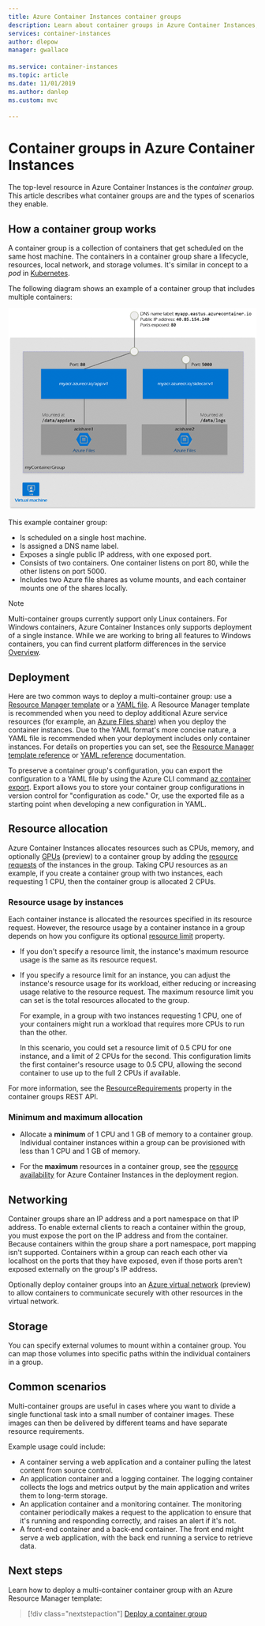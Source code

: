 ```yaml
---
title: Azure Container Instances container groups
description: Learn about container groups in Azure Container Instances, a collection of instances that share a lifecycle and resources such as storage and network
services: container-instances
author: dlepow
manager: gwallace

ms.service: container-instances
ms.topic: article
ms.date: 11/01/2019
ms.author: danlep
ms.custom: mvc

---
```

# Container groups in Azure Container Instances

The top-level resource in Azure Container Instances is the *container group*. This article describes what container groups are and the types of scenarios they enable.

## How a container group works

A container group is a collection of containers that get scheduled on the same host machine. The containers in a container group share a lifecycle, resources, local network, and storage volumes. It's similar in concept to a *pod* in [Kubernetes][kubernetes-pod].

The following diagram shows an example of a container group that includes multiple containers:

![Container groups diagram][container-groups-example]

This example container group:

* Is scheduled on a single host machine.
* Is assigned a DNS name label.
* Exposes a single public IP address, with one exposed port.
* Consists of two containers. One container listens on port 80, while the other listens on port 5000.
* Includes two Azure file shares as volume mounts, and each container mounts one of the shares locally.

> [!NOTE]
> Multi-container groups currently support only Linux containers. For Windows containers, Azure Container Instances only supports deployment of a single instance. While we are working to bring all features to Windows containers, you can find current platform differences in the service [Overview](container-instances-overview.md#linux-and-windows-containers).

## Deployment

Here are two common ways to deploy a multi-container group: use a [Resource Manager template][resource-manager template] or a [YAML file][yaml-file]. A Resource Manager template is recommended when you need to deploy additional Azure service resources (for example, an [Azure Files share][azure-files]) when you deploy the container instances. Due to the YAML format's more concise nature, a YAML file is recommended when your deployment includes only container instances. For details on properties you can set, see the [Resource Manager template reference](/azure/templates/microsoft.containerinstance/containergroups) or [YAML reference](container-instances-reference-yaml.md) documentation.

To preserve a container group's configuration, you can export the configuration to a YAML file by using the Azure CLI command [az container export][az-container-export]. Export allows you to store your container group configurations in version control for "configuration as code." Or, use the exported file as a starting point when developing a new configuration in YAML.



## Resource allocation

Azure Container Instances allocates resources such as CPUs, memory, and optionally [GPUs][gpus] (preview) to a container group by adding the [resource requests][resource-requests] of the instances in the group. Taking CPU resources as an example, if you create a container group with two instances, each requesting 1 CPU, then the container group is allocated 2 CPUs.

### Resource usage by instances

Each container instance is allocated the resources specified in its resource request. However, the resource usage by a container instance in a group depends on how you configure its optional [resource limit][resource-limits] property.

* If you don't specify a resource limit, the instance's maximum resource usage is the same as its resource request.

* If you specify a resource limit for an instance, you can adjust the instance's resource usage for its workload, either reducing or increasing usage relative to the resource request. The maximum resource limit you can set is the total resources allocated to the group.
    
    For example, in a group with two instances requesting 1 CPU, one of your containers might run a workload that requires more CPUs to run than the other.

    In this scenario, you could set a resource limit of 0.5 CPU for one instance, and a limit of 2 CPUs for the second. This configuration limits the first container's resource usage to 0.5 CPU, allowing the second container to use up to the full 2 CPUs if available.

For more information, see the [ResourceRequirements][resource-requirements] property in the container groups REST API.

### Minimum and maximum allocation

* Allocate a **minimum** of 1 CPU and 1 GB of memory to a container group. Individual container instances within a group can be provisioned with less than 1 CPU and 1 GB of memory. 

* For the **maximum** resources in a container group, see the [resource availability][region-availability] for Azure Container Instances in the deployment region.

## Networking

Container groups share an IP address and a port namespace on that IP address. To enable external clients to reach a container within the group, you must expose the port on the IP address and from the container. Because containers within the group share a port namespace, port mapping isn't supported. Containers within a group can reach each other via localhost on the ports that they have exposed, even if those ports aren't exposed externally on the group's IP address.

Optionally deploy container groups into an [Azure virtual network][virtual-network] (preview) to allow containers to communicate securely with other resources in the virtual network.

## Storage

You can specify external volumes to mount within a container group. You can map those volumes into specific paths within the individual containers in a group.

## Common scenarios

Multi-container groups are useful in cases where you want to divide a single functional task into a small number of container images. These images can then be delivered by different teams and have separate resource requirements.

Example usage could include:

* A container serving a web application and a container pulling the latest content from source control.
* An application container and a logging container. The logging container collects the logs and metrics output by the main application and writes them to long-term storage.
* An application container and a monitoring container. The monitoring container periodically makes a request to the application to ensure that it's running and responding correctly, and raises an alert if it's not.
* A front-end container and a back-end container. The front end might serve a web application, with the back end running a service to retrieve data. 

## Next steps

Learn how to deploy a multi-container container group with an Azure Resource Manager template:

> [!div class="nextstepaction"]
> [Deploy a container group][resource-manager template]

<!-- IMAGES -->
[container-groups-example]: ./media/container-instances-container-groups/container-groups-example.png

<!-- LINKS - External -->
[dcos-pod]: https://dcos.io/docs/1.10/deploying-services/pods/
[kubernetes-pod]: https://kubernetes.io/docs/concepts/workloads/pods/pod/

<!-- LINKS - Internal -->
[resource-manager template]: container-instances-multi-container-group.md
[yaml-file]: container-instances-multi-container-yaml.md
[region-availability]: container-instances-region-availability.md
[resource-requests]: /rest/api/container-instances/containergroups/createorupdate#resourcerequests
[resource-limits]: /rest/api/container-instances/containergroups/createorupdate#resourcelimits
[resource-requirements]: /rest/api/container-instances/containergroups/createorupdate#resourcerequirements
[azure-files]: container-instances-volume-azure-files.md
[virtual-network]: container-instances-vnet.md
[gpus]: container-instances-gpu.md
[az-container-export]: /cli/azure/container#az-container-export
